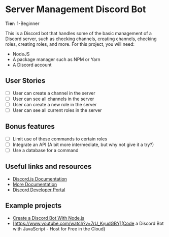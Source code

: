 # Server Management Discord Bot

**Tier:** 1-Beginner

This is a Discord bot that handles some of the basic management of a Discord server, such as checking channels, creating channels, checking roles, creating roles, and more. For this project, you will need:

- NodeJS
- A package manager such as NPM or Yarn
- A Discord account

## User Stories

- [ ] User can create a channel in the server
- [ ] User can see all channels in the server
- [ ] User can create a new role in the server
- [ ] User can see all current roles in the server

## Bonus features

- [ ] Limit use of these commands to certain roles
- [ ] Integrate an API (A bit more intermediate, but why not give it a try?)
- [ ] Use a database for a command

## Useful links and resources

- [Discord.js Documentation](https://discord.js.org/#/docs/main/stable/general/welcome)
- [More Documentation](https://discordjs.guide/#before-you-begin)
- [Discord Developer Portal](https://discord.com/developers/applications)

## Example projects

- [Create a Discord Bot With Node.js](https://www.youtube.com/watch?v=BmKXBVdEV0g)
- [https://www.youtube.com/watch?v=7rU_KyudGBY](Code a Discord Bot with JavaScript - Host for Free in the Cloud)
